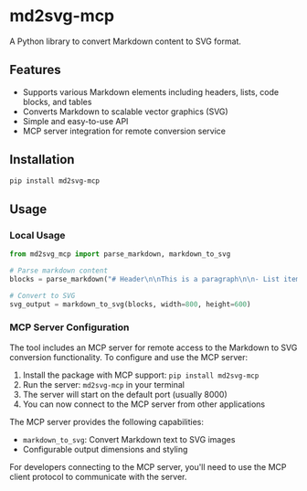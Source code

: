# md2svg-mcp

A Python library to convert Markdown content to SVG format.

## Features

- Supports various Markdown elements including headers, lists, code blocks, and tables
- Converts Markdown to scalable vector graphics (SVG)
- Simple and easy-to-use API
- MCP server integration for remote conversion service

## Installation

```bash
pip install md2svg-mcp
```

## Usage

### Local Usage

```python
from md2svg_mcp import parse_markdown, markdown_to_svg

# Parse markdown content
blocks = parse_markdown("# Header\n\nThis is a paragraph\n\n- List item 1\n- List item 2")

# Convert to SVG
svg_output = markdown_to_svg(blocks, width=800, height=600)
```

### MCP Server Configuration

The tool includes an MCP server for remote access to the Markdown to SVG conversion functionality. To configure and use the MCP server:

1. Install the package with MCP support: `pip install md2svg-mcp`
2. Run the server: `md2svg-mcp` in your terminal
3. The server will start on the default port (usually 8000)
4. You can now connect to the MCP server from other applications

The MCP server provides the following capabilities:
- `markdown_to_svg`: Convert Markdown text to SVG images
- Configurable output dimensions and styling

For developers connecting to the MCP server, you'll need to use the MCP client protocol to communicate with the server.